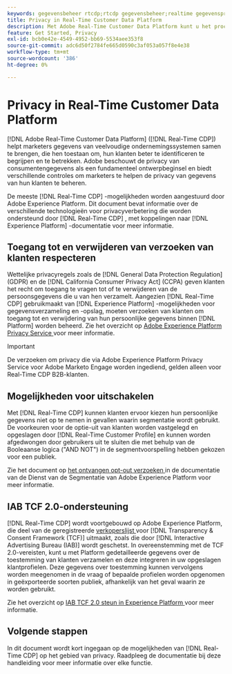 ```yaml
---
keywords: gegevensbeheer rtcdp;rtcdp gegevensbeheer;realtime gegevensprofielbeheer van klanten;privacy rtcdp;rtcdp privacy
title: Privacy in Real-Time Customer Data Platform
description: Met Adobe Real-Time Customer Data Platform kunt u het proces stroomlijnen waarbij uw gegevensbewerkingen voldoen aan de privacyregels.
feature: Get Started, Privacy
exl-id: bcb0e42e-4549-4952-bb69-5534aee353f8
source-git-commit: adc6d50f2784fe665d0590c3af053a057f8e4e38
workflow-type: tm+mt
source-wordcount: '386'
ht-degree: 0%

---
```


# Privacy in Real-Time Customer Data Platform

[!DNL Adobe Real-Time Customer Data Platform] ([!DNL Real-Time CDP]) helpt marketers gegevens van veelvoudige ondernemingssystemen samen te brengen, die hen toestaan om, hun klanten beter te identificeren te begrijpen en te betrekken. Adobe beschouwt de privacy van consumentengegevens als een fundamenteel ontwerpbeginsel en biedt verschillende controles om marketers te helpen de privacy van gegevens van hun klanten te beheren.

De meeste [!DNL Real-Time CDP] -mogelijkheden worden aangestuurd door Adobe Experience Platform. Dit document bevat informatie over de verschillende technologieën voor privacyverbetering die worden ondersteund door [!DNL Real-Time CDP] , met koppelingen naar [!DNL Experience Platform] -documentatie voor meer informatie.

## Toegang tot en verwijderen van verzoeken van klanten respecteren

Wettelijke privacyregels zoals de [!DNL General Data Protection Regulation] (GDPR) en de [!DNL California Consumer Privacy Act] (CCPA) geven klanten het recht om toegang te vragen tot of te verwijderen van de persoonsgegevens die u van hen verzamelt. Aangezien [!DNL Real-Time CDP] gebruikmaakt van [!DNL Experience Platform] -mogelijkheden voor gegevensverzameling en -opslag, moeten verzoeken van klanten om toegang tot en verwijdering van hun persoonlijke gegevens binnen [!DNL Platform] worden beheerd. Zie het overzicht op [ Adobe Experience Platform Privacy Service ](../../privacy-service/home.md) voor meer informatie.

>[!IMPORTANT]
>
> De verzoeken om privacy die via Adobe Experience Platform Privacy Service voor Adobe Marketo Engage worden ingediend, gelden alleen voor Real-Time CDP B2B-klanten.

## Mogelijkheden voor uitschakelen

Met [!DNL Real-Time CDP] kunnen klanten ervoor kiezen hun persoonlijke gegevens niet op te nemen in gevallen waarin segmentatie wordt gebruikt. De voorkeuren voor de optie-uit van klanten worden vastgelegd en opgeslagen door [!DNL Real-Time Customer Profile] en kunnen worden afgedwongen door gebruikers uit te sluiten die met behulp van de Booleaanse logica (&quot;AND NOT&quot;) in de segmentvoorspelling hebben gekozen voor een publiek.

Zie het document op [ het ontvangen opt-out verzoeken ](../../segmentation/tutorials/consents.md) in de documentatie van de Dienst van de Segmentatie van Adobe Experience Platform voor meer informatie.

## IAB TCF 2.0-ondersteuning

[!DNL Real-Time CDP] wordt voortgebouwd op Adobe Experience Platform, die deel van de geregistreerde [ verkoperslijst ](https://iabeurope.eu/vendor-list-tcf/) voor [!DNL Transparency & Consent Framework (TCF)] uitmaakt, zoals die door [!DNL Interactive Advertising Bureau (IAB)] wordt geschetst. In overeenstemming met de TCF 2.0-vereisten, kunt u met Platform gedetailleerde gegevens over de toestemming van klanten verzamelen en deze integreren in uw opgeslagen klantprofielen. Deze gegevens over toestemming kunnen vervolgens worden meegenomen in de vraag of bepaalde profielen worden opgenomen in geëxporteerde soorten publiek, afhankelijk van het geval waarin ze worden gebruikt.

Zie het overzicht op [ IAB TCF 2.0 steun in Experience Platform ](../../landing/governance-privacy-security/consent/iab/overview.md) voor meer informatie.

## Volgende stappen

In dit document wordt kort ingegaan op de mogelijkheden van [!DNL Real-Time CDP] op het gebied van privacy. Raadpleeg de documentatie bij deze handleiding voor meer informatie over elke functie.

